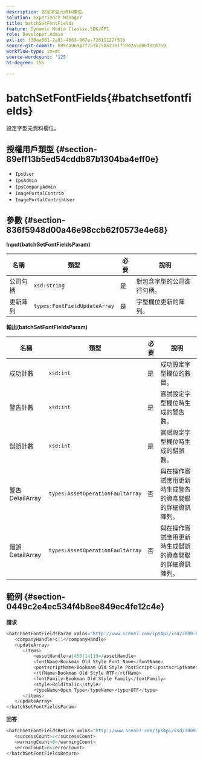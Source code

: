 ```yaml
---
description: 設定字型元資料欄位。
solution: Experience Manager
title: batchSetFontFields
feature: Dynamic Media Classic,SDK/API
role: Developer,Admin
exl-id: f38aa861-2a81-4663-967e-72611122f51b
source-git-commit: b89ca96947f751b750623e1f18d2a5d86f0cd759
workflow-type: tm+mt
source-wordcount: '125'
ht-degree: 15%

---
```


# batchSetFontFields{#batchsetfontfields}

設定字型元資料欄位。

## 授權用戶類型 {#section-89eff13b5ed54cddb87b1304ba4eff0e}

* `IpsUser`
* `IpsAdmin`
* `IpsCompanyAdmin`
* `ImagePortalContrib`
* `ImagePortalContribUser`

## 參數 {#section-836f5948d00a46e98ccb62f0573e4e68}

**Input(batchSetFontFieldsParam)**

| 名稱 | 類型 | 必要 | 說明 |
|---|---|---|---|
| 公司句柄 | `xsd:string` | 是 | 對包含字型的公司進行句柄。 |
| 更新陣列 | `types:FontFieldUpdateArray` | 是 | 字型欄位更新的陣列。 |

**輸出(batchSetFontFieldsParam)**

| 名稱 | 類型 | 必要 | 說明 |
|---|---|---|---|
| 成功計數 | `xsd:int` | 是 | 成功設定字型欄位的數目。 |
| 警告計數 | `xsd:int` | 是 | 嘗試設定字型欄位時生成的警告數。 |
| 錯誤計數 | `xsd:int` | 是 | 嘗試設定字型欄位時生成的錯誤數。 |
| 警告DetailArray | `types:AssetOperationFaultArray` | 否 | 與在操作嘗試應用更新時生成警告的資產關聯的詳細資訊陣列。 |
| 錯誤DetailArray | `types:AssetOperationFaultArray` | 否 | 與在操作嘗試應用更新時生成錯誤的資產關聯的詳細資訊陣列。 |

## 範例 {#section-0449c2e4ec534f4b8ee849ec4fe12c4e}

**請求**

```javascript {.line-numbers}
<batchSetFontFieldsParam xmlns="http://www.scene7.com/IpsApi/xsd/2009-07-31">
   <companyHandle>c|1</companyHandle>
   <updateArray>
      <items>
          <assetHandle>a|450|14|19</assetHandle>
          <fontName>Bookman Old Style Font Name</fontName>
          <postscriptName>Bookman Old Style PostScript</postscriptName>
          <rtfName>Bookman Old Style RTF</rtfName>
          <fontFamily>Bookman Old Style Family</fontFamily>
          <style>BoldItalic</style>
          <typeName>Open Type</typeName><type>OTF</type>
      </items>
   </updateArray>
</batchSetFontFieldsParam>
```

**回答**

```javascript {.line-numbers}
<batchSetFontFieldsReturn xmlns="http://www.scene7.com/IpsApi/xsd/2009-07-31">
   <successCount>1</successCount>
   <warningCount>0</warningCount>
   <errorCount>0</errorCount>
</batchSetFontFieldsReturn>
```
